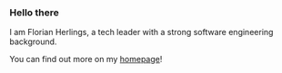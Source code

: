 ### Hello there
I am Florian Herlings, a tech leader with a strong software engineering background.

You can find out more on my [homepage](https://florianherlings.de)!
